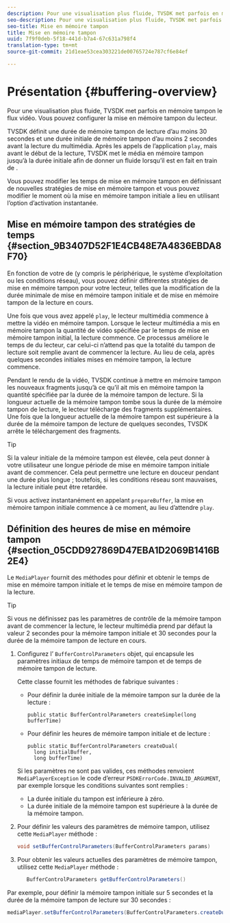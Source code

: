 ```yaml
---
description: Pour une visualisation plus fluide, TVSDK met parfois en mémoire tampon le flux vidéo. Vous pouvez configurer la mise en mémoire tampon du lecteur.
seo-description: Pour une visualisation plus fluide, TVSDK met parfois en mémoire tampon le flux vidéo. Vous pouvez configurer la mise en mémoire tampon du lecteur.
seo-title: Mise en mémoire tampon
title: Mise en mémoire tampon
uuid: 7f9f0deb-5f18-441d-b7a4-67c631a798f4
translation-type: tm+mt
source-git-commit: 21d1eae53cea303221de00765724e787cf6e84ef

---
```



# Présentation {#buffering-overview}

Pour une visualisation plus fluide, TVSDK met parfois en mémoire tampon le flux vidéo. Vous pouvez configurer la mise en mémoire tampon du lecteur.

TVSDK définit une durée de mémoire tampon de lecture d’au moins 30 secondes et une durée initiale de mémoire tampon d’au moins 2 secondes avant la lecture du multimédia. Après les appels de l’application `play`, mais avant le début de la lecture, TVSDK met le média en mémoire tampon jusqu’à la durée initiale afin de donner un  fluide lorsqu’il est en fait en train de .

Vous pouvez modifier les temps de mise en mémoire tampon en définissant de nouvelles stratégies de mise en mémoire tampon et vous pouvez modifier le moment où la mise en mémoire tampon initiale a lieu en utilisant l’option d’activation instantanée.

## Mise en mémoire tampon des stratégies de temps {#section_9B3407D52F1E4CB48E7A4836EBDA8F70}

En fonction de votre  de  (y compris le périphérique, le système d’exploitation ou les conditions réseau), vous pouvez définir différentes stratégies de mise en mémoire tampon pour votre lecteur, telles que la modification de la durée minimale de mise en mémoire tampon initiale et de mise en mémoire tampon de la lecture en cours.

Une fois que vous avez appelé `play`, le lecteur multimédia commence à mettre la vidéo en mémoire tampon. Lorsque le lecteur multimédia a mis en mémoire tampon la quantité de vidéo spécifiée par le temps de mise en mémoire tampon initial, la lecture commence. Ce processus améliore le temps de  du lecteur, car celui-ci n’attend pas que la totalité du tampon de lecture soit remplie avant de commencer la lecture. Au lieu de cela, après quelques secondes initiales mises en mémoire tampon, la lecture commence.

Pendant le rendu de la vidéo, TVSDK continue à mettre en mémoire tampon les nouveaux fragments jusqu’à ce qu’il ait mis en mémoire tampon la quantité spécifiée par la durée de la mémoire tampon de lecture. Si la longueur actuelle de la mémoire tampon tombe sous la durée de la mémoire tampon de lecture, le lecteur télécharge des fragments supplémentaires. Une fois que la longueur actuelle de la mémoire tampon est supérieure à la durée de la mémoire tampon de lecture de quelques secondes, TVSDK arrête le téléchargement des fragments.

>[!TIP]
>
>Si la valeur initiale de la mémoire tampon est élevée, cela peut donner à votre utilisateur une longue période de mise en mémoire tampon initiale avant de commencer. Cela peut permettre une lecture en douceur pendant une durée plus longue ; toutefois, si les conditions réseau sont mauvaises, la lecture initiale peut être retardée.

Si vous activez instantanément en appelant `prepareBuffer`, la mise en mémoire tampon initiale commence à ce moment, au lieu d’attendre `play`.

## Définition des heures de mise en mémoire tampon {#section_05CDD927869D47EBA1D2069B1416B2E4}

Le `MediaPlayer` fournit des méthodes pour définir et obtenir le temps de mise en mémoire tampon initiale et le temps de mise en mémoire tampon de la lecture.

>[!TIP]
>
>Si vous ne définissez pas les paramètres de contrôle de la mémoire tampon avant de commencer la lecture, le lecteur multimédia prend par défaut la valeur 2 secondes pour la mémoire tampon initiale et 30 secondes pour la durée de la mémoire tampon de lecture en cours.

1. Configurez l’ `BufferControlParameters` objet, qui encapsule les paramètres initiaux de temps de mémoire tampon et de temps de mémoire tampon de lecture.

   Cette classe fournit les méthodes de fabrique suivantes :

   * Pour définir la durée initiale de la mémoire tampon sur la durée de la lecture :

      ```
      public static BufferControlParameters createSimple(long bufferTime)
      ```

   * Pour définir les heures de mémoire tampon initiale et de lecture :

      ```
      public static BufferControlParameters createDual( 
        long initialBuffer,  
        long bufferTime)
      ```
   Si les paramètres ne sont pas valides, ces méthodes renvoient `MediaPlayerException` le code d’erreur `PSDKErrorCode.INVALID_ARGUMENT`, par exemple lorsque les conditions suivantes sont remplies :

   * La durée initiale du tampon est inférieure à zéro.
   * La durée initiale de la mémoire tampon est supérieure à la durée de la mémoire tampon.


1. Pour définir les valeurs des paramètres de mémoire tampon, utilisez cette `MediaPlayer` méthode :

   ```java
   void setBufferControlParameters(BufferControlParameters params)
   ```

1. Pour obtenir les valeurs actuelles des paramètres de mémoire tampon, utilisez cette `MediaPlayer` méthode :

   ```java
      BufferControlParameters getBufferControlParameters()  
   ```

<!--<a id="example_DE0580B3AD404635825D3301C1F096B6"></a>-->

Par exemple, pour définir la mémoire tampon initiale sur 5 secondes et la durée de la mémoire tampon de lecture sur 30 secondes :

```java
mediaPlayer.setBufferControlParameters(BufferControlParameters.createDual(5000, 30000));
```
